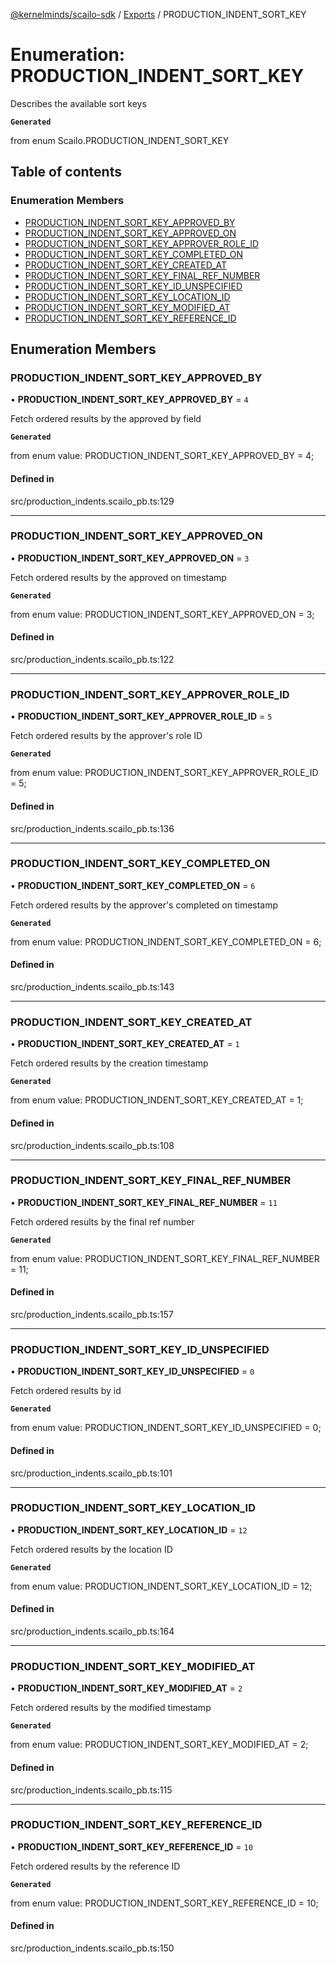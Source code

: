 [@kernelminds/scailo-sdk](../README.md) / [Exports](../modules.md) / PRODUCTION\_INDENT\_SORT\_KEY

# Enumeration: PRODUCTION\_INDENT\_SORT\_KEY

Describes the available sort keys

**`Generated`**

from enum Scailo.PRODUCTION_INDENT_SORT_KEY

## Table of contents

### Enumeration Members

- [PRODUCTION\_INDENT\_SORT\_KEY\_APPROVED\_BY](PRODUCTION_INDENT_SORT_KEY.md#production_indent_sort_key_approved_by)
- [PRODUCTION\_INDENT\_SORT\_KEY\_APPROVED\_ON](PRODUCTION_INDENT_SORT_KEY.md#production_indent_sort_key_approved_on)
- [PRODUCTION\_INDENT\_SORT\_KEY\_APPROVER\_ROLE\_ID](PRODUCTION_INDENT_SORT_KEY.md#production_indent_sort_key_approver_role_id)
- [PRODUCTION\_INDENT\_SORT\_KEY\_COMPLETED\_ON](PRODUCTION_INDENT_SORT_KEY.md#production_indent_sort_key_completed_on)
- [PRODUCTION\_INDENT\_SORT\_KEY\_CREATED\_AT](PRODUCTION_INDENT_SORT_KEY.md#production_indent_sort_key_created_at)
- [PRODUCTION\_INDENT\_SORT\_KEY\_FINAL\_REF\_NUMBER](PRODUCTION_INDENT_SORT_KEY.md#production_indent_sort_key_final_ref_number)
- [PRODUCTION\_INDENT\_SORT\_KEY\_ID\_UNSPECIFIED](PRODUCTION_INDENT_SORT_KEY.md#production_indent_sort_key_id_unspecified)
- [PRODUCTION\_INDENT\_SORT\_KEY\_LOCATION\_ID](PRODUCTION_INDENT_SORT_KEY.md#production_indent_sort_key_location_id)
- [PRODUCTION\_INDENT\_SORT\_KEY\_MODIFIED\_AT](PRODUCTION_INDENT_SORT_KEY.md#production_indent_sort_key_modified_at)
- [PRODUCTION\_INDENT\_SORT\_KEY\_REFERENCE\_ID](PRODUCTION_INDENT_SORT_KEY.md#production_indent_sort_key_reference_id)

## Enumeration Members

### PRODUCTION\_INDENT\_SORT\_KEY\_APPROVED\_BY

• **PRODUCTION\_INDENT\_SORT\_KEY\_APPROVED\_BY** = ``4``

Fetch ordered results by the approved by field

**`Generated`**

from enum value: PRODUCTION_INDENT_SORT_KEY_APPROVED_BY = 4;

#### Defined in

src/production_indents.scailo_pb.ts:129

___

### PRODUCTION\_INDENT\_SORT\_KEY\_APPROVED\_ON

• **PRODUCTION\_INDENT\_SORT\_KEY\_APPROVED\_ON** = ``3``

Fetch ordered results by the approved on timestamp

**`Generated`**

from enum value: PRODUCTION_INDENT_SORT_KEY_APPROVED_ON = 3;

#### Defined in

src/production_indents.scailo_pb.ts:122

___

### PRODUCTION\_INDENT\_SORT\_KEY\_APPROVER\_ROLE\_ID

• **PRODUCTION\_INDENT\_SORT\_KEY\_APPROVER\_ROLE\_ID** = ``5``

Fetch ordered results by the approver's role ID

**`Generated`**

from enum value: PRODUCTION_INDENT_SORT_KEY_APPROVER_ROLE_ID = 5;

#### Defined in

src/production_indents.scailo_pb.ts:136

___

### PRODUCTION\_INDENT\_SORT\_KEY\_COMPLETED\_ON

• **PRODUCTION\_INDENT\_SORT\_KEY\_COMPLETED\_ON** = ``6``

Fetch ordered results by the approver's completed on timestamp

**`Generated`**

from enum value: PRODUCTION_INDENT_SORT_KEY_COMPLETED_ON = 6;

#### Defined in

src/production_indents.scailo_pb.ts:143

___

### PRODUCTION\_INDENT\_SORT\_KEY\_CREATED\_AT

• **PRODUCTION\_INDENT\_SORT\_KEY\_CREATED\_AT** = ``1``

Fetch ordered results by the creation timestamp

**`Generated`**

from enum value: PRODUCTION_INDENT_SORT_KEY_CREATED_AT = 1;

#### Defined in

src/production_indents.scailo_pb.ts:108

___

### PRODUCTION\_INDENT\_SORT\_KEY\_FINAL\_REF\_NUMBER

• **PRODUCTION\_INDENT\_SORT\_KEY\_FINAL\_REF\_NUMBER** = ``11``

Fetch ordered results by the final ref number

**`Generated`**

from enum value: PRODUCTION_INDENT_SORT_KEY_FINAL_REF_NUMBER = 11;

#### Defined in

src/production_indents.scailo_pb.ts:157

___

### PRODUCTION\_INDENT\_SORT\_KEY\_ID\_UNSPECIFIED

• **PRODUCTION\_INDENT\_SORT\_KEY\_ID\_UNSPECIFIED** = ``0``

Fetch ordered results by id

**`Generated`**

from enum value: PRODUCTION_INDENT_SORT_KEY_ID_UNSPECIFIED = 0;

#### Defined in

src/production_indents.scailo_pb.ts:101

___

### PRODUCTION\_INDENT\_SORT\_KEY\_LOCATION\_ID

• **PRODUCTION\_INDENT\_SORT\_KEY\_LOCATION\_ID** = ``12``

Fetch ordered results by the location ID

**`Generated`**

from enum value: PRODUCTION_INDENT_SORT_KEY_LOCATION_ID = 12;

#### Defined in

src/production_indents.scailo_pb.ts:164

___

### PRODUCTION\_INDENT\_SORT\_KEY\_MODIFIED\_AT

• **PRODUCTION\_INDENT\_SORT\_KEY\_MODIFIED\_AT** = ``2``

Fetch ordered results by the modified timestamp

**`Generated`**

from enum value: PRODUCTION_INDENT_SORT_KEY_MODIFIED_AT = 2;

#### Defined in

src/production_indents.scailo_pb.ts:115

___

### PRODUCTION\_INDENT\_SORT\_KEY\_REFERENCE\_ID

• **PRODUCTION\_INDENT\_SORT\_KEY\_REFERENCE\_ID** = ``10``

Fetch ordered results by the reference ID

**`Generated`**

from enum value: PRODUCTION_INDENT_SORT_KEY_REFERENCE_ID = 10;

#### Defined in

src/production_indents.scailo_pb.ts:150

